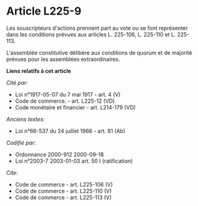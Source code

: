 # Article L225-9

Les souscripteurs d'actions prennent part au vote ou se font représenter dans les conditions prévues aux articles L. 225-106,
L. 225-110 et L. 225-113. 

L'assemblée constitutive délibère aux conditions de quorum et de majorité prévues pour les assemblées extraordinaires.

**Liens relatifs à cet article**

_Cité par_:

  - Loi n°1917-05-07 du 7 mai 1917 - art. 4 (V)
  - Code de commerce. - art. L225-12 (VD)
  - Code monétaire et financier - art. L214-179 (VD)

_Anciens textes_:

  - Loi n°66-537 du 24 juillet 1966 - art. 81 (Ab)

_Codifié par_:

  - Ordonnance 2000-912 2000-09-18
  - Loi n°2003-7 2003-01-03 art. 50 I (ratification)

_Cite_:

  - Code de commerce - art. L225-106 (V)
  - Code de commerce - art. L225-110 (V)
  - Code de commerce - art. L225-113 (V)
